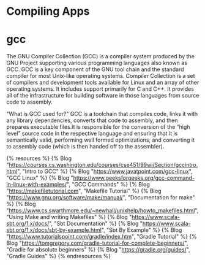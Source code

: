 # Compiling Apps

# gcc

The GNU Compiler Collection (GCC) is a compiler system produced by the GNU Project supporting various programming languages also known as GCC. GCC is a key component of the GNU tool chain and the standard compiler for most Unix-like operating systems. Compiler Collection is a set of compilers and development tools available for Linux and an array of other operating systems. It includes support primarily for C and C++. It provides all of the infrastructure for building software in those languages from source code to assembly.

"What is GCC used for?" GCC is a toolchain that compiles code, links it with any library dependencies, converts that code to assembly, and then prepares executable files.It is responsible for the conversion of the “high level” source code in the respective language and ensuring that it is semantically valid, performing well formed optimizations, and converting it to assembly code (which is then handed off to the assembler).

{% resources %}
  {% Blog "https://courses.cs.washington.edu/courses/cse451/99wi/Section/gccintro.html", "Intro to GCC" %}
  {% Blog "https://www.javatpoint.com/gcc-linux", "GCC Linux" %}
  {% Blog "https://www.geeksforgeeks.org/gcc-command-in-linux-with-examples/", "GCC Commands" %}
  {% Blog "https://makefiletutorial.com", "Makefile Tutorial" %}
  {% Blog "https://www.gnu.org/software/make/manual/", "Documentation for make" %}
  {% Blog "https://www.cs.swarthmore.edu/~newhall/unixhelp/howto_makefiles.html", "Using Make and writing Makefiles" %}
  {% Blog "https://www.scala-sbt.org/1.x/docs/", "Sbt Documentation" %}
  {% Blog "https://www.scala-sbt.org/1.x/docs/sbt-by-example.html", "Sbt By Example" %}
  {% Blog "https://www.tutorialspoint.com/gradle/index.htm", "Gradle Tutorial" %}
  {% Blog "https://tomgregory.com/gradle-tutorial-for-complete-beginners/", "Gradle for absolute beginners" %}
  {% Blog "https://gradle.org/guides/", "Gradle Guides" %}
{% endresources %}


